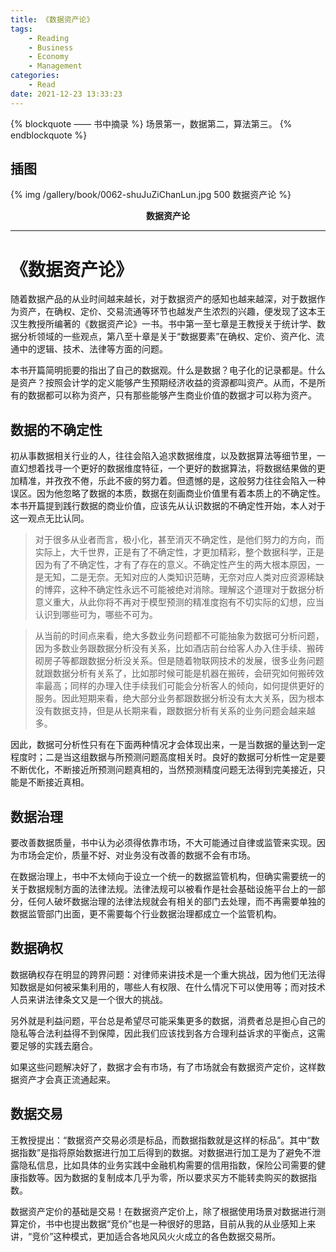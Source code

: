 ```yaml
---
title: 《数据资产论》
tags:
	- Reading
	- Business
	- Economy
	- Management
categories:
	- Read
date: 2021-12-23 13:33:23
---
```


{% blockquote —— 书中摘录 %}
场景第一，数据第二，算法第三。
{% endblockquote %}

<!-- more -->

## 插图
{% img /gallery/book/0062-shuJuZiChanLun.jpg 500 数据资产论 %}
<p align="center"><b>数据资产论</b></p>

-----

# 《数据资产论》

随着数据产品的从业时间越来越长，对于数据资产的感知也越来越深，对于数据作为资产，在确权、定价、交易流通等环节也越发产生浓烈的兴趣，便发现了这本王汉生教授所编著的《数据资产论》一书。书中第一至七章是王教授关于统计学、数据分析领域的一些观点，第八至十章是关于“数据要素”在确权、定价、资产化、流通中的逻辑、技术、法律等方面的问题。

本书开篇简明扼要的指出了自己的数据观。什么是数据？电子化的记录都是。什么是资产？按照会计学的定义能够产生预期经济收益的资源都叫资产。从而，不是所有的数据都可以称为资产，只有那些能够产生商业价值的数据才可以称为资产。

## 数据的不确定性

初从事数据相关行业的人，往往会陷入追求数据维度，以及数据算法等细节里，一直幻想着找寻一个更好的数据维度特征，一个更好的数据算法，将数据结果做的更加精准，并孜孜不倦，乐此不疲的努力着。但遗憾的是，这般努力往往会陷入一种误区。因为他忽略了数据的本质，数据在刻画商业价值里有着本质上的不确定性。本书开篇提到践行数据的商业价值，应该先从认识数据的不确定性开始，本人对于这一观点无比认同。

>对于很多从业者而言，极小化，甚至消灭不确定性，是他们努力的方向，而实际上，大千世界，正是有了不确定性，才更加精彩，整个数据科学，正是因为有了不确定性，才有了存在的意义。不确定性产生的两大根本原因，一是无知，二是无奈。无知对应的人类知识范畴，无奈对应人类对应资源稀缺的博弈，这种不确定性永远不可能被绝对消除。理解这个道理对于数据分析意义重大，从此你将不再对于模型预测的精准度抱有不切实际的幻想，应当认识到哪些可为，哪些不可为。

>从当前的时间点来看，绝大多数业务问题都不可能抽象为数据可分析问题，因为多数业务跟数据分析没有关系，比如酒店前台给客人办入住手续、搬砖砌房子等都跟数据分析没关系。但是随着物联网技术的发展，很多业务问题就跟数据分析有关系了，比如那时候可能是机器在搬砖，会研究如何搬砖效率最高；同样的办理入住手续我们可能会分析客人的倾向，如何提供更好的服务。因此短期来看，绝大部分业务都跟数据分析没有太大关系，因为根本没有数据支持，但是从长期来看，跟数据分析有关系的业务问题会越来越多。

因此，数据可分析性只有在下面两种情况才会体现出来，一是当数据的量达到一定程度时；二是当这组数据与所预测问题高度相关时。良好的数据可分析性一定是要不断优化，不断接近所预测问题真相的，当然预测精度问题无法得到完美接近，只能是不断接近真相。

## 数据治理

要改善数据质量，书中认为必须得依靠市场，不大可能通过自律或监管来实现。因为市场会定价，质量不好、对业务没有改善的数据不会有市场。

在数据治理上，书中不太倾向于设立一个统一的数据监管机构，但确实需要统一的关于数据规制方面的法律法规。法律法规可以被看作是社会基础设施平台上的一部分，任何人破坏数据治理的法律法规就会有相关的部门去处理，而不再需要单独的数据监管部门出面，更不需要每个行业数据治理都成立一个监管机构。

## 数据确权

数据确权存在明显的跨界问题：对律师来讲技术是一个重大挑战，因为他们无法得知数据是如何被采集利用的，哪些人有权限、在什么情况下可以使用等；而对技术人员来讲法律条文又是一个很大的挑战。

另外就是利益问题，平台总是希望尽可能采集更多的数据，消费者总是担心自己的隐私等合法利益得不到保障，因此我们应该找到各方合理利益诉求的平衡点，这需要足够的实践去磨合。

如果这些问题解决好了，数据才会有市场，有了市场就会有数据资产定价，这样数据资产才会真正流通起来。

## 数据交易

王教授提出：“数据资产交易必须是标品，而数据指数就是这样的标品”。其中“数据指数”是指将原始数据进行加工后得到的数据。对数据进行加工是为了避免不泄露隐私信息，比如具体的业务实践中金融机构需要的信用指数，保险公司需要的健康指数等。因为数据的复制成本几乎为零，所以要求买方不能转卖购买的数据指数。

数据资产定价的基础是交易！在数据资产定价上，除了根据使用场景对数据进行测算定价，书中也提出数据“竞价”也是一种很好的思路，目前从我的从业感知上来讲，“竞价”这种模式，更加适合各地风风火火成立的各色数据交易所。

